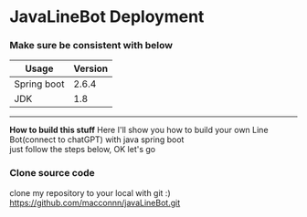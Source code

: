 # JavaLineBot Deployment


### Make sure be consistent with below

Usage |  Version
---- | ----
Spring boot | 2.6.4      
JDK    |   1.8

***

**How to build this stuff**
Here I'll show you how to build your own Line Bot(connect to chatGPT) with java spring boot   
just follow the steps below, OK let's go



### Clone source code

clone my repository to your local with git :)
https://github.com/macconnn/javaLineBot.git









